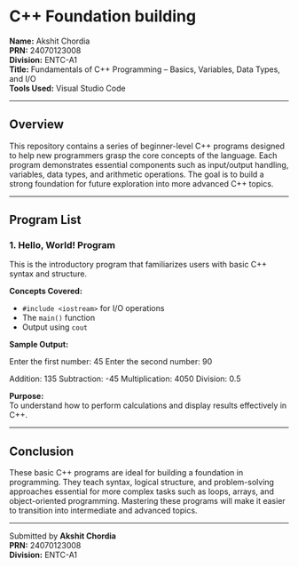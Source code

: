 # C++ Foundation building 

**Name:** Akshit Chordia  
**PRN:** 24070123008  
**Division:** ENTC-A1  
**Title:** Fundamentals of C++ Programming – Basics, Variables, Data Types, and I/O  
**Tools Used:** Visual Studio Code  

---

## Overview

This repository contains a series of beginner-level C++ programs designed to help new programmers grasp the core concepts of the language. Each program demonstrates essential components such as input/output handling, variables, data types, and arithmetic operations. The goal is to build a strong foundation for future exploration into more advanced C++ topics.

---

## Program List

### 1. Hello, World! Program

This is the introductory program that familiarizes users with basic C++ syntax and structure.

**Concepts Covered:**
- `#include <iostream>` for I/O operations
- The `main()` function
- Output using `cout`

**Sample Output:**

Enter the first number: 45
Enter the second number: 90

Addition: 135
Subtraction: -45
Multiplication: 4050
Division: 0.5

**Purpose:**  
To understand how to perform calculations and display results effectively in C++.

---

## Conclusion

These basic C++ programs are ideal for building a foundation in programming. They teach syntax, logical structure, and problem-solving approaches essential for more complex tasks such as loops, arrays, and object-oriented programming. Mastering these programs will make it easier to transition into intermediate and advanced topics.

---

Submitted by **Akshit Chordia**  
**PRN:** 24070123008  
**Division:** ENTC-A1
